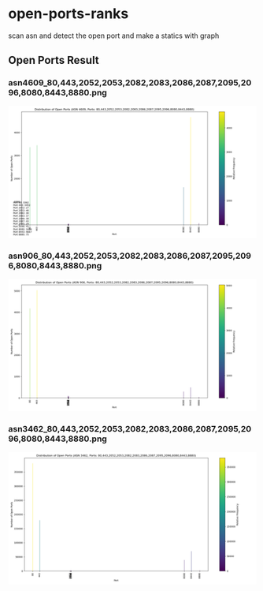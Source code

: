 
# open-ports-ranks
scan asn and detect the open port and make a statics with graph
## Open Ports Result    

### asn4609_80,443,2052,2053,2082,2083,2086,2087,2095,2096,8080,8443,8880.png
![port_distribution_asn4609_80,443,2052,2053,2082,2083,2086,2087,2095,2096,8080,8443,8880.png](ports_results/4609/port_distribution_asn4609_80,443,2052,2053,2082,2083,2086,2087,2095,2096,8080,8443,8880.png)
### asn906_80,443,2052,2053,2082,2083,2086,2087,2095,2096,8080,8443,8880.png
![port_distribution_asn906_80,443,2052,2053,2082,2083,2086,2087,2095,2096,8080,8443,8880.png](ports_results/906/port_distribution_asn906_80,443,2052,2053,2082,2083,2086,2087,2095,2096,8080,8443,8880.png)
### asn3462_80,443,2052,2053,2082,2083,2086,2087,2095,2096,8080,8443,8880.png
![port_distribution_asn3462_80,443,2052,2053,2082,2083,2086,2087,2095,2096,8080,8443,8880.png](ports_results/3462/port_distribution_asn3462_80,443,2052,2053,2082,2083,2086,2087,2095,2096,8080,8443,8880.png)